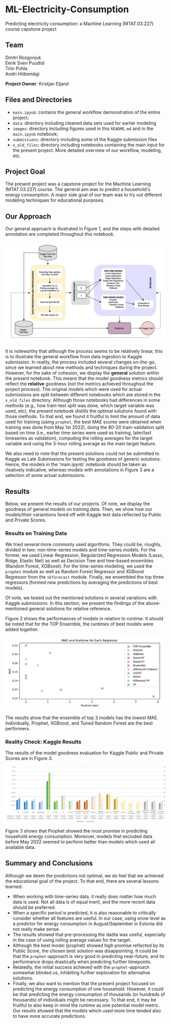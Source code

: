 # ML-Electricity-Consumption
Predicting electricity consumption: a Machine Learning (MTAT.03.227) course capstone project

## Team
Dmitri Rozgonjuk <br>
Eerik Sven Puudist <br>
Triin Pohla <br>
Andri Hõbemägi <br>

**Project Owner**: Kristjan Eljand

## Files and Directories
- `main.ipynb`: contains the general workflow demonstration of the entire project;
- `data`: directory including cleaned data sets used for earlier modeling
- `images`: directory including figures used in this `README.md` and in the `main.ipynb` notebook;
- `submissions`: directory including some of the Kaggle submission files
- `x_old_files`: directory including notebooks containing the main input for the present project. More detailed overview of our workflow, modeling, etc.

## Project Goal
The present project was a capstone project for the Machine Learning (MTAT.03.227) course. The general aim was to predict a household's energy consumption. A major side goal of our team was to try out different modeling techniques for educational purposes.

## Our Approach
Our general approach is illustrated in Figure 1, and the steps with detailed annotation are completed throughout this notebook.

![Figure 1](https://github.com/qetdr/ML-Electricity-Consumption/blob/main/images/ML_project_workflow.png)

It is noteworthy that although the process seems to be relatively linear, this is to illustrate the general workflow from data ingestion to Kaggle submission. In reality, the process included several changes on-the-go, since we learned about new methods and techniques during the project. However, for the sake of cohesion, we display the **general** solution within the present notebook. This means that the model goodness metrics should reflect the **relative** goodness (not the metrics achieved throughout the project process). The original models which were used for actual submissions are split between different notebooks which are stored in the `x_old_files` directory. Although those notebooks had differences in some methods (e.g., how train-test split was done, which target variable was used, etc), the present notebook distills the optimal solutions found with those methods. To that end, we found it fruitful to limit the amount of data used for training (using `prophet`, the best MAE scores were obtained when training was done from May 1st 2022), doing the 80-20 train-validation split based on time (i.e., earlier time series were used as training, later/last timeseries as validation), computing the rolling averages for the target variable and using the 3-hour rolling average as the main target feature.

We also need to note that the present solutions could not be submitted to Kaggle as Late Submissions for testing the goodness of generic solutions. Hence, the models in the 'main.ipynb' notebook should be taken as rleatively indicative, whereas models with annotations in Figure 3 are a selection of some actual submissions.

## Results
Below, we present the results of our projects. Of note, we display the goodness of general models on training data. Then, we show how our models/their variantions fared off with Kaggle test data reflected by Public and Private Scores.

### Results on Training Data
We tried several more commonly used algorithms. They could be, roughly, divided in two: non-time-series models and time-series models. For the former, we used Linear Regression, Regularized Regression Models (Lasso, Ridge, Elastic Net) as well as Decision Tree and tree-based ensembles (Random Forest, XGBoost). For the time-series modeling, we used the `prophet` module as well as Random Forest Regressor and XGBoost Regressor from the `skforecast` module. Finally, we ensembled the top three regressors (formed new predictions by averaging the predictions of best models).

Of note, we tested out the mentioned solutions in several variations with Kaggle submissions. In this section, we present the findings of the above-mentioned general solutions for relative reference.

Figure 2 shows the performances of models in relation to runtime. It should be noted that for the TOP Ensemble, the runtimes of best models were added together.

![Figure 2](https://github.com/qetdr/ML-Electricity-Consumption/blob/main/images/fig2_train_results.png)

The results show that the ensemble of top 3 models has the lowest MAE. Individually, Prophet, XGBoost, and Tuned Random Forest are the best performers.

### Reality Check: Kaggle Results
The results of the model goodness evaluation for Kaggle Public and Private Scores are in Figure 3. 

![Figure 3](https://github.com/qetdr/ML-Electricity-Consumption/blob/main/images/fig3_kaggle_results.png)

Figure 3 shows that Prophet showed the most promise in predicting household energy consumption. Moreover, models that excluded data before May 2022 seemed to perform better than models which used all available data. 

## Summary and Conclusions
Although we deem the predictions not optimal, we do feel that we achieved the educational goal of the project. To that end, there are several lessons learned:
- When working with time-series data, it really does matter how much data is used. Not all data is of equal merit, and the more recent data should be preferred.
- When a specific period is predicted, it is also reasonable to critically consider whether all features are useful. In our case, using snow level as a predictor for energy consumption in August/September in Estonia did not really make sense.
- The results showed that pre-processing the dadta was useful, especially in the case of using rolling average values for the target.
- Although the best model (prophet) showed high promise reflected by its Public Score, the chosen best solution was disappointing. It could be that the `prophet`-approach is very good in predicting near-future, and its performance drops drastically when predicting further timepoints.
- Relatedly, the initial success achieved with the `prophet`-approach somewhat blinded us, inhibiting further exploration for alternative solutions.
- Finally, we also want to mention that the present project focused on predicting the energy consumption of one household. However, it could be that predicting the energy consumption of thousands (or hundreds of thousands) of individuals might be necessary. To that end, it may be fruitful to also keep in mind the runtime as one potential model metric. Our results showed that the models which used more time tended also to have more accurate predictions.
